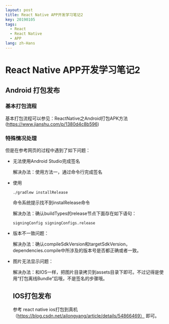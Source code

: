 ```yaml
---
layout: post
title: React Native APP开发学习笔记2
key: 20190105
tags:
  - React
  - React Native
  - APP
lang: zh-Hans
---
```


# React Native APP开发学习笔记2

## Android 打包发布
<!--more-->
### 基本打包流程

基本打包流程可以参见：ReactNative之Android打包APK方法(https://www.jianshu.com/p/1380d4c8b596)

### 特殊情况处理

但是在参考网页的过程中遇到了如下问题：

* 无法使用Android Studio完成签名
  
  解决办法：使用方法一，通过命令行完成签名

* 使用
  ```
  ./gradlew installRelease
  ```
  命令系统提示找不到instalRelease命令

  解决办法：确认buildTypes的release节点下面存在如下语句：
  ```
  signingConfig signingConfigs.release
  ```

* 版本不一致问题：
   
  解决办法：确认compileSdkVersion和targetSdkVersion，dependencies.compile中所涉及的版本号是否都正确或者一致。

* 图片无法显示问题：

  解决办法：和IOS一样，把图片目录拷贝到assets目录下即可。不过记得是使用“打包离线Bundle”后哦，不是签名的步骤哦。

  ## IOS打包发布

  参考 react native ios打包到真机（https://blog.csdn.net/ailongyang/article/details/54866469） 即可。